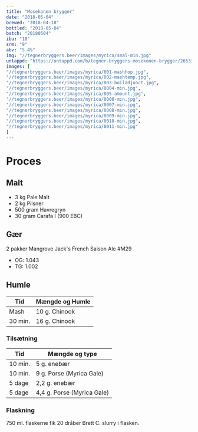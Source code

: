 ```yaml
---
title: "Mosekonen brygger"
date: "2018-05-04"
brewed: "2018-04-18"
bottled: "2018-05-04"
batch: "20180504"
ibu: "18"
srm: "9"
abv: "5.4%"
img: "//tegnerbryggers.beer/images/myrica/smal-min.jpg"
untappd: "https://untappd.com/b/tegner-bryggers-mosekonen-brygger/2653398"
images: [
"//tegnerbryggers.beer/images/myrica/001-mashhop.jpg",
"//tegnerbryggers.beer/images/myrica/002-mashtemp.jpg",
"//tegnerbryggers.beer/images/myrica/003-boiladjunct.jpg",
"//tegnerbryggers.beer/images/myrica/0004-min.jpg",
"//tegnerbryggers.beer/images/myrica/005-amount.jpg",
"//tegnerbryggers.beer/images/myrica/0006-min.jpg",
"//tegnerbryggers.beer/images/myrica/0007-min.jpg",
"//tegnerbryggers.beer/images/myrica/0008-min.jpg",
"//tegnerbryggers.beer/images/myrica/0009-min.jpg",
"//tegnerbryggers.beer/images/myrica/0010-min.jpg",
"//tegnerbryggers.beer/images/myrica/0011-min.jpg"
]
---
```


# Proces

## Malt

* 3 kg Pale Malt
* 2 kg Pilsner
* 500 gram Havregryn
* 30 gram Carafa I (900 EBC)

## Gær

2 pakker Mangrove Jack's French Saison Ale #M29

* OG: 1.043
* TG: 1.002

## Humle

| Tid     | Mængde og Humle |
| ------- | --------------- |
| Mash    | 10 g. Chinook   |
| 30 min. | 16 g. Chinook   |

### Tilsætning

| Tid     | Mængde og type             |
| ------- | -------------------------- |
| 10 min. | 5 g. enebær                |
| 10 min. | 9 g. Porse (Myrica Gale)   |
| 5 dage  | 2,2 g. enebær              |
| 5 dage  | 4,4 g. Porse (Myrica Gale) |

### Flaskning

750 ml. flaskerne fik 20 dråber Brett C. slurry i flasken.
